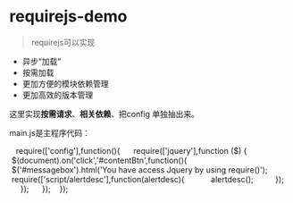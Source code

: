 # requirejs-demo
>requirejs可以实现

* 异步“加载”
* 按需加载
* 更加方便的模块依赖管理
* 更加高效的版本管理

这里实现<b>按需请求</b>、<b>相关依赖</b>、把config 单独抽出来。

main.js是主程序代码：

    require(['config'],function(){
      require(['jquery'],function ($) {
        $(document).on('click','#contentBtn',function(){
          $('#messagebox').html('You have access Jquery by using require()');
          require(['script/alertdesc'],function(alertdesc){
            alertdesc();
          });
        });
      });
    });
  
      
